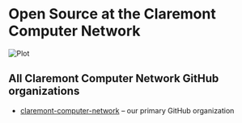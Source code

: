 # Open Source at the Claremont Computer Network

![Plot](/.github/images/Asmara_Research_unreleased.png)


## All Claremont Computer Network GitHub organizations

* [claremont-computer-network](https://github.com/claremont-computer-network) – our primary GitHub organization
